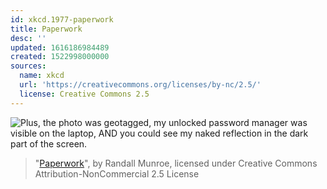 ```yaml
---
id: xkcd.1977-paperwork
title: Paperwork
desc: ''
updated: 1616186984489
created: 1522998000000
sources:
  name: xkcd
  url: 'https://creativecommons.org/licenses/by-nc/2.5/'
  license: Creative Commons 2.5
---
```

![Plus, the photo was geotagged, my unlocked password manager was visible on the laptop, AND you could see my naked reflection in the dark part of the screen.](https://imgs.xkcd.com/comics/paperwork.png)
> "[Paperwork](https://xkcd.com/1977/)", by Randall Munroe, licensed under Creative Commons Attribution-NonCommercial 2.5 License
